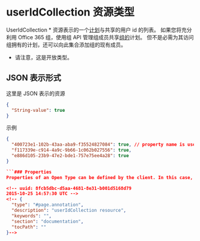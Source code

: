 # <a name="useridcollection-resource-type"></a>userIdCollection 资源类型

UserIdCollection * 资源表示的一个[计划](plan.md)与共享的用户 id 的列表。 如果您将充分利用 Office 365 组，使用组 API 管理组成员共享[组的](group.md)计划。 但不是必需为其访问组拥有的计划，还可以向此集合添加组的现有成员。

* 请注意，这是开放类型。

## <a name="json-representation"></a>JSON 表示形式

这里是 JSON 表示的资源

<!-- {
  "blockType": "resource",
  "optionalProperties": [

  ],
  "@odata.type": "microsoft.graph.userIdCollection"
}-->
```json
{
  "String-value": true
}
```

示例
```json
{
  "400723e1-102b-43aa-aba9-f35524827084": true, // property name is user id
  "f117339e-c914-4a9c-9b66-1c062b027556": true,
  "e886d105-23b9-47e2-bde1-757e75ee4a28": true
}

```### Properties
Properties of an Open Type can be defined by the client. In this case, the client should provide user ids as properties with their values being the `true` boolean. When user ids are no longer shared with, properties are automatically removed by setting their values to the `false` boolean.

<!-- uuid: 8fcb5dbc-d5aa-4681-8e31-b001d5168d79
2015-10-25 14:57:30 UTC -->
<!-- {
  "type": "#page.annotation",
  "description": "userIdCollection resource",
  "keywords": "",
  "section": "documentation",
  "tocPath": ""
}-->